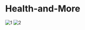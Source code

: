 # Health-and-More
![1](https://user-images.githubusercontent.com/98224583/155868288-00ea035a-bc43-476a-91d3-ee4e3fcf43d3.jpeg)
![2](https://user-images.githubusercontent.com/98224583/155868302-02a55896-8493-4479-867f-54292c535e76.png)
